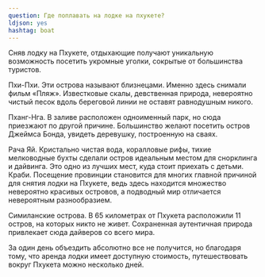 ```yaml
---
question: Где поплавать на лодке на пхукете? 
ldjson: yes
hashtag: boat
---
```



Сняв лодку на Пхукете, отдыхающие получают уникальную возможность посетить укромные уголки, сокрытые от большинства туристов.

Пхи-Пхи. Эти острова называют близнецами. Именно здесь снимали фильм «Пляж». Известковые скалы, девственная природа, невероятно чистый песок вдоль береговой линии не оставят равнодушным никого.

Пханг-Нга. В заливе расположен одноименный парк, но сюда приезжают по другой причине. Большинство желают посетить остров Джеймса Бонда, увидеть деревушку, построенную на сваях.

Рача Яй. Кристально чистая вода, коралловые рифы, тихие мелководные бухты сделали остров идеальным местом для снорклинга и дайвинга. Это одно из лучших мест, куда стоит приехать с детьми. Краби. Посещение провинции становится для многих главной причиной для снятия лодки на Пхукете, ведь здесь находится множество невероятно красивых островов, а подводный мир отличается невероятным разнообразием.
 
 Симиланские острова. В 65 километрах от Пхукета расположили 11 остров, на которых никто не живет. Сохраненная аутентичная природа привлекает сюда дайверов со всего мира.

За один день объездить абсолютно все не получится, но благодаря тому, что аренда лодки имеет доступную стоимость, путешествовать вокруг Пхукета можно несколько дней.

